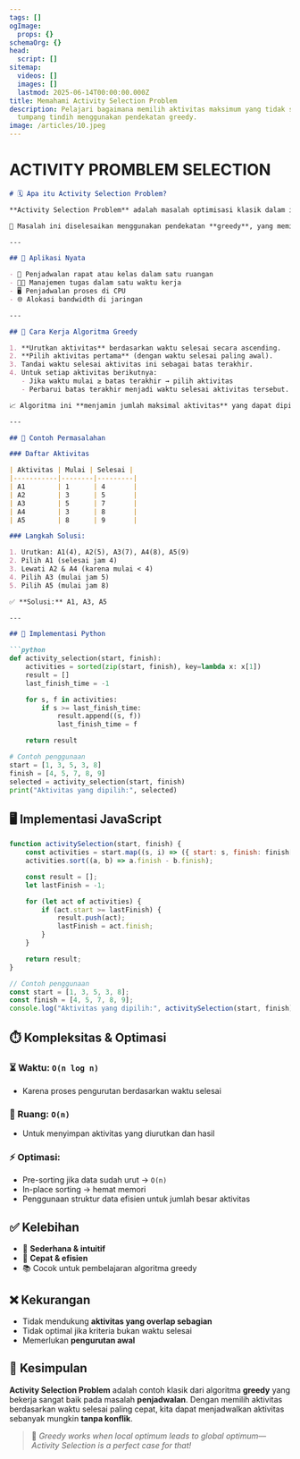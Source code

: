 ```yaml
---
tags: []
ogImage:
  props: {}
schemaOrg: {}
head:
  script: []
sitemap:
  videos: []
  images: []
  lastmod: 2025-06-14T00:00:00.000Z
title: Memahami Activity Selection Problem
description: Pelajari bagaimana memilih aktivitas maksimum yang tidak saling
  tumpang tindih menggunakan pendekatan greedy.
image: /articles/10.jpeg
---
```


# ACTIVITY PROMBLEM SELECTION

````markdown
# 🗓️ Apa itu Activity Selection Problem?

**Activity Selection Problem** adalah masalah optimisasi klasik dalam ilmu komputer. Tujuannya adalah untuk **memilih sebanyak mungkin aktivitas** dari himpunan yang diberikan **tanpa ada yang saling tumpang tindih**, dengan setiap aktivitas memiliki waktu mulai dan selesai.

🧠 Masalah ini diselesaikan menggunakan pendekatan **greedy**, yang memilih aktivitas dengan **waktu selesai paling awal** terlebih dahulu.

---

## 📌 Aplikasi Nyata

- 📅 Penjadwalan rapat atau kelas dalam satu ruangan
- 🧑‍💼 Manajemen tugas dalam satu waktu kerja
- 🖥️ Penjadwalan proses di CPU
- 🌐 Alokasi bandwidth di jaringan

---

## 🔧 Cara Kerja Algoritma Greedy

1. **Urutkan aktivitas** berdasarkan waktu selesai secara ascending.
2. **Pilih aktivitas pertama** (dengan waktu selesai paling awal).
3. Tandai waktu selesai aktivitas ini sebagai batas terakhir.
4. Untuk setiap aktivitas berikutnya:
   - Jika waktu mulai ≥ batas terakhir → pilih aktivitas
   - Perbarui batas terakhir menjadi waktu selesai aktivitas tersebut.

📈 Algoritma ini **menjamin jumlah maksimal aktivitas** yang dapat dipilih **tanpa konflik**.

---

## 🧮 Contoh Permasalahan

### Daftar Aktivitas

| Aktivitas | Mulai | Selesai |
|-----------|--------|---------|
| A1        | 1      | 4       |
| A2        | 3      | 5       |
| A3        | 5      | 7       |
| A4        | 3      | 8       |
| A5        | 8      | 9       |

### Langkah Solusi:

1. Urutkan: A1(4), A2(5), A3(7), A4(8), A5(9)
2. Pilih A1 (selesai jam 4)
3. Lewati A2 & A4 (karena mulai < 4)
4. Pilih A3 (mulai jam 5)
5. Pilih A5 (mulai jam 8)

✅ **Solusi:** A1, A3, A5

---

## 🐍 Implementasi Python

```python
def activity_selection(start, finish):
    activities = sorted(zip(start, finish), key=lambda x: x[1])
    result = []
    last_finish_time = -1

    for s, f in activities:
        if s >= last_finish_time:
            result.append((s, f))
            last_finish_time = f

    return result

# Contoh penggunaan
start = [1, 3, 5, 3, 8]
finish = [4, 5, 7, 8, 9]
selected = activity_selection(start, finish)
print("Aktivitas yang dipilih:", selected)
````

## 🖥️ Implementasi JavaScript

```javascript
function activitySelection(start, finish) {
    const activities = start.map((s, i) => ({ start: s, finish: finish[i] }));
    activities.sort((a, b) => a.finish - b.finish);

    const result = [];
    let lastFinish = -1;

    for (let act of activities) {
        if (act.start >= lastFinish) {
            result.push(act);
            lastFinish = act.finish;
        }
    }

    return result;
}

// Contoh penggunaan
const start = [1, 3, 5, 3, 8];
const finish = [4, 5, 7, 8, 9];
console.log("Aktivitas yang dipilih:", activitySelection(start, finish));
```

## ⏱️ Kompleksitas & Optimasi

### ⏳ Waktu: `O(n log n)`

- Karena proses pengurutan berdasarkan waktu selesai

### 💾 Ruang: `O(n)`

- Untuk menyimpan aktivitas yang diurutkan dan hasil

### ⚡ Optimasi:

- Pre-sorting jika data sudah urut → `O(n)`
- In-place sorting → hemat memori
- Penggunaan struktur data efisien untuk jumlah besar aktivitas

## ✅ Kelebihan

- 🧠 **Sederhana & intuitif**
- 🚀 **Cepat & efisien**
- 📚 Cocok untuk pembelajaran algoritma greedy

## ❌ Kekurangan

- Tidak mendukung **aktivitas yang overlap sebagian**
- Tidak optimal jika kriteria bukan waktu selesai
- Memerlukan **pengurutan awal**

## 🎯 Kesimpulan

**Activity Selection Problem** adalah contoh klasik dari algoritma **greedy** yang bekerja sangat baik pada masalah **penjadwalan**. Dengan memilih aktivitas berdasarkan waktu selesai paling cepat, kita dapat menjadwalkan aktivitas sebanyak mungkin **tanpa konflik**.

> 🔎 *Greedy works when local optimum leads to global optimum—Activity Selection is a perfect case for that!*
